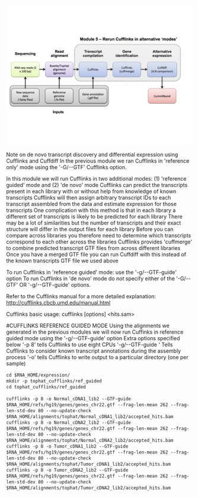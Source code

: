 ![RNA-seq Flowchart - Module 5](Images/RNA-seq_Flowchart5.png)

Note on de novo transcript discovery and differential expression using Cufflinks and Cuffdiff
In the previous module we ran Cufflinks in 'reference only' mode using the '-G/--GTF' Cufflinks option.
	
In this module we will run Cufflinks in two additional modes: (1) 'reference guided' mode and (2) 'de novo' mode
Cufflinks can predict the transcripts present in each library with or without help from knowledge of known transcripts 
Cufflinks will then assign arbitrary transcript IDs to each transcript assembled from the data and estimate expression for those transcripts
One complication with this method is that in each library a different set of transcripts is likely to be predicted for each library
There may be a lot of similarities but the number of transcripts and their exact structure will differ in the output files for each library
Before you can compare across libraries you therefore need to determine which transcripts correspond to each other across the libraries
Cufflinks provides 'cuffmerge' to combine predicted transcript GTF files from across different libraries
Once you have a merged GTF file you can run Cuffdiff with this instead of the known transcripts GTF file we used above
	
To run Cufflinks in 'reference guided' mode: use the '-g/--GTF-guide' option
To run Cufflinks in 'de novo' mode do *not* specify either of the '-G/--GTF' OR '-g/--GTF-guide' options. 
	
Refer to the Cufflinks manual for a more detailed explanation:
http://cufflinks.cbcb.umd.edu/manual.html
	
 Cufflinks basic usage:
 cufflinks [options] <hits.sam>
	
#CUFFLINKS REFERENCE GUIDED MODE
Using the alignments we generated in the previous modules we will now run Cuffinks in reference guided mode using the '-g/--GTF-guide' option
Extra options specified below
 '-p 8' tells Cufflinks to use eight CPUs
 '-g/--GTF-guide <known transcripts file>' Tells Cufflinks to consider known transcript annotations during the assembly process
 '-o' tells Cufflinks to write output to a particular directory (one per sample)
	
	cd $RNA_HOME/expression/
	mkdir -p tophat_cufflinks/ref_guided
	cd tophat_cufflinks/ref_guided
	
	cufflinks -p 8 -o Normal_cDNA1_lib2 --GTF-guide $RNA_HOME/refs/hg19/genes/genes_chr22.gtf --frag-len-mean 262 --frag-len-std-dev 80 --no-update-check $RNA_HOME/alignments/tophat/Normal_cDNA1_lib2/accepted_hits.bam
	cufflinks -p 8 -o Normal_cDNA2_lib2 --GTF-guide $RNA_HOME/refs/hg19/genes/genes_chr22.gtf --frag-len-mean 262 --frag-len-std-dev 80 --no-update-check $RNA_HOME/alignments/tophat/Normal_cDNA2_lib2/accepted_hits.bam
	cufflinks -p 8 -o Tumor_cDNA1_lib2 --GTF-guide $RNA_HOME/refs/hg19/genes/genes_chr22.gtf --frag-len-mean 262 --frag-len-std-dev 80 --no-update-check $RNA_HOME/alignments/tophat/Tumor_cDNA1_lib2/accepted_hits.bam
	cufflinks -p 8 -o Tumor_cDNA2_lib2 --GTF-guide $RNA_HOME/refs/hg19/genes/genes_chr22.gtf --frag-len-mean 262 --frag-len-std-dev 80 --no-update-check $RNA_HOME/alignments/tophat/Tumor_cDNA2_lib2/accepted_hits.bam
